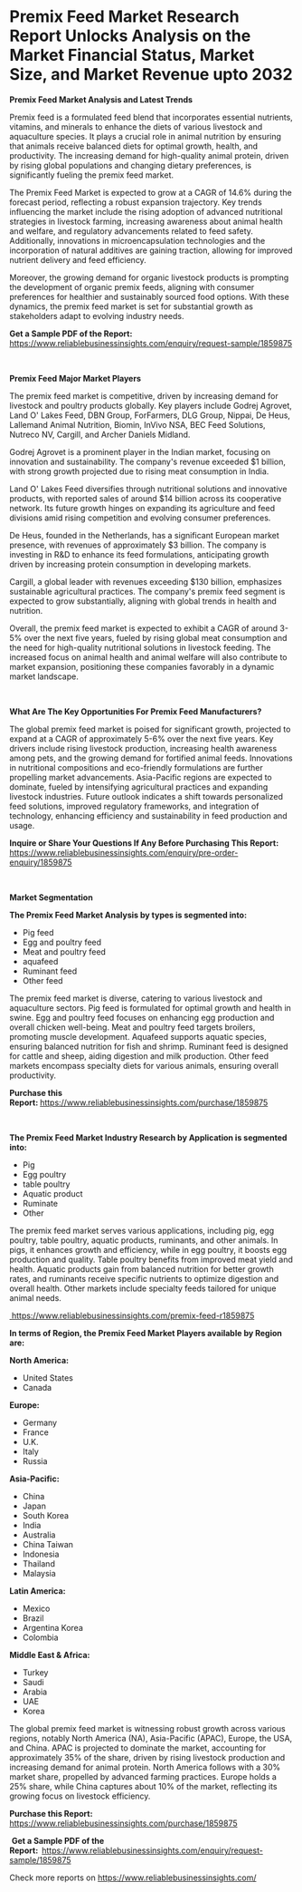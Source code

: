 <p><h1>Premix Feed Market Research Report Unlocks Analysis on the Market Financial Status, Market Size, and Market Revenue upto 2032</h1></p><p><strong>Premix Feed Market Analysis and Latest Trends</strong></p>
<p><p>Premix feed is a formulated feed blend that incorporates essential nutrients, vitamins, and minerals to enhance the diets of various livestock and aquaculture species. It plays a crucial role in animal nutrition by ensuring that animals receive balanced diets for optimal growth, health, and productivity. The increasing demand for high-quality animal protein, driven by rising global populations and changing dietary preferences, is significantly fueling the premix feed market.</p><p>The Premix Feed Market is expected to grow at a CAGR of 14.6% during the forecast period, reflecting a robust expansion trajectory. Key trends influencing the market include the rising adoption of advanced nutritional strategies in livestock farming, increasing awareness about animal health and welfare, and regulatory advancements related to feed safety. Additionally, innovations in microencapsulation technologies and the incorporation of natural additives are gaining traction, allowing for improved nutrient delivery and feed efficiency.</p><p>Moreover, the growing demand for organic livestock products is prompting the development of organic premix feeds, aligning with consumer preferences for healthier and sustainably sourced food options. With these dynamics, the premix feed market is set for substantial growth as stakeholders adapt to evolving industry needs.</p></p>
<p><strong>Get a Sample PDF of the Report:&nbsp;</strong> <a href="https://www.reliablebusinessinsights.com/enquiry/request-sample/1859875?utm_campaign=3113&utm_medium=2&utm_source=Github&utm_content=ia&utm_term=30032025&utm_id=premix-feed">https://www.reliablebusinessinsights.com/enquiry/request-sample/1859875</a></p>
<p>&nbsp;</p>
<p><strong>Premix Feed Major Market Players</strong></p>
<p><p>The premix feed market is competitive, driven by increasing demand for livestock and poultry products globally. Key players include Godrej Agrovet, Land O' Lakes Feed, DBN Group, ForFarmers, DLG Group, Nippai, De Heus, Lallemand Animal Nutrition, Biomin, InVivo NSA, BEC Feed Solutions, Nutreco NV, Cargill, and Archer Daniels Midland.</p><p>Godrej Agrovet is a prominent player in the Indian market, focusing on innovation and sustainability. The company's revenue exceeded $1 billion, with strong growth projected due to rising meat consumption in India. </p><p>Land O' Lakes Feed diversifies through nutritional solutions and innovative products, with reported sales of around $14 billion across its cooperative network. Its future growth hinges on expanding its agriculture and feed divisions amid rising competition and evolving consumer preferences.</p><p>De Heus, founded in the Netherlands, has a significant European market presence, with revenues of approximately $3 billion. The company is investing in R&D to enhance its feed formulations, anticipating growth driven by increasing protein consumption in developing markets.</p><p>Cargill, a global leader with revenues exceeding $130 billion, emphasizes sustainable agricultural practices. The company's premix feed segment is expected to grow substantially, aligning with global trends in health and nutrition.</p><p>Overall, the premix feed market is expected to exhibit a CAGR of around 3-5% over the next five years, fueled by rising global meat consumption and the need for high-quality nutritional solutions in livestock feeding. The increased focus on animal health and animal welfare will also contribute to market expansion, positioning these companies favorably in a dynamic market landscape.</p></p>
<p>&nbsp;</p>
<p><strong>What Are The Key Opportunities For Premix Feed Manufacturers?</strong></p>
<p><p>The global premix feed market is poised for significant growth, projected to expand at a CAGR of approximately 5-6% over the next five years. Key drivers include rising livestock production, increasing health awareness among pets, and the growing demand for fortified animal feeds. Innovations in nutritional compositions and eco-friendly formulations are further propelling market advancements. Asia-Pacific regions are expected to dominate, fueled by intensifying agricultural practices and expanding livestock industries. Future outlook indicates a shift towards personalized feed solutions, improved regulatory frameworks, and integration of technology, enhancing efficiency and sustainability in feed production and usage.</p></p>
<p><strong>Inquire or Share Your Questions If Any Before Purchasing This Report:</strong> <a href="https://www.reliablebusinessinsights.com/enquiry/pre-order-enquiry/1859875?utm_campaign=3113&utm_medium=2&utm_source=Github&utm_content=ia&utm_term=30032025&utm_id=premix-feed">https://www.reliablebusinessinsights.com/enquiry/pre-order-enquiry/1859875</a></p>
<p>&nbsp;</p>
<p><strong>Market Segmentation</strong></p>
<p><strong>The Premix Feed Market Analysis by types is segmented into:</strong></p>
<p><ul><li>Pig feed</li><li>Egg and poultry feed</li><li>Meat and poultry feed</li><li>aquafeed</li><li>Ruminant feed</li><li>Other feed</li></ul></p>
<p><p>The premix feed market is diverse, catering to various livestock and aquaculture sectors. Pig feed is formulated for optimal growth and health in swine. Egg and poultry feed focuses on enhancing egg production and overall chicken well-being. Meat and poultry feed targets broilers, promoting muscle development. Aquafeed supports aquatic species, ensuring balanced nutrition for fish and shrimp. Ruminant feed is designed for cattle and sheep, aiding digestion and milk production. Other feed markets encompass specialty diets for various animals, ensuring overall productivity.</p></p>
<p><strong>Purchase this Report:&nbsp;</strong><a href="https://www.reliablebusinessinsights.com/purchase/1859875?utm_campaign=3113&utm_medium=2&utm_source=Github&utm_content=ia&utm_term=30032025&utm_id=premix-feed">https://www.reliablebusinessinsights.com/purchase/1859875</a></p>
<p>&nbsp;</p>
<p><strong>The Premix Feed Market Industry Research by Application is segmented into:</strong></p>
<p><ul><li>Pig</li><li>Egg poultry</li><li>table poultry</li><li>Aquatic product</li><li>Ruminate</li><li>Other</li></ul></p>
<p><p>The premix feed market serves various applications, including pig, egg poultry, table poultry, aquatic products, ruminants, and other animals. In pigs, it enhances growth and efficiency, while in egg poultry, it boosts egg production and quality. Table poultry benefits from improved meat yield and health. Aquatic products gain from balanced nutrition for better growth rates, and ruminants receive specific nutrients to optimize digestion and overall health. Other markets include specialty feeds tailored for unique animal needs.</p></p>
<p><a href="https://www.reliablebusinessinsights.com/premix-feed-r1859875?utm_campaign=3113&utm_medium=2&utm_source=Github&utm_content=ia&utm_term=30032025&utm_id=premix-feed">&nbsp;https://www.reliablebusinessinsights.com/premix-feed-r1859875</a></p>
<p><strong>In terms of Region, the Premix Feed Market Players available by Region are:</strong></p>
<p>
    <p> <strong> North America: </strong>
        <ul>
            <li>United States</li>
            <li>Canada</li>
        </ul>
        </p> 
    <p> <strong> Europe: </strong>
        <ul>
            <li>Germany</li>
            <li>France</li>
            <li>U.K.</li>
            <li>Italy</li>
            <li>Russia</li>
        </ul>
        </p> 
    <p> <strong> Asia-Pacific: </strong>
        <ul>
            <li>China</li>
            <li>Japan</li>
            <li>South Korea</li>
            <li>India</li>
            <li>Australia</li>
            <li>China Taiwan</li>
            <li>Indonesia</li>
            <li>Thailand</li>
            <li>Malaysia</li>
        </ul>
        </p> 
    <p> <strong> Latin America: </strong>
        <ul>
            <li>Mexico</li>
            <li>Brazil</li>
            <li>Argentina Korea</li>
            <li>Colombia</li>
        </ul>
        </p> 
    <p> <strong> Middle East & Africa: </strong>
        <ul>
            <li>Turkey</li>
            <li>Saudi</li>
            <li>Arabia</li>
            <li>UAE</li>
            <li>Korea</li>
        </ul>
    </p>
    </p>
<p><p>The global premix feed market is witnessing robust growth across various regions, notably North America (NA), Asia-Pacific (APAC), Europe, the USA, and China. APAC is projected to dominate the market, accounting for approximately 35% of the share, driven by rising livestock production and increasing demand for animal protein. North America follows with a 30% market share, propelled by advanced farming practices. Europe holds a 25% share, while China captures about 10% of the market, reflecting its growing focus on livestock efficiency.</p></p>
<p><strong>Purchase this Report: </strong><a href="https://www.reliablebusinessinsights.com/purchase/1859875?utm_campaign=3113&utm_medium=2&utm_source=Github&utm_content=ia&utm_term=30032025&utm_id=premix-feed">https://www.reliablebusinessinsights.com/purchase/1859875</a></p>
<p>&nbsp;<strong>Get a Sample PDF of the Report:&nbsp;&nbsp;</strong><a href="https://www.reliablebusinessinsights.com/enquiry/request-sample/1859875?utm_campaign=3113&utm_medium=2&utm_source=Github&utm_content=ia&utm_term=30032025&utm_id=premix-feed">https://www.reliablebusinessinsights.com/enquiry/request-sample/1859875</a></p>
<p><strong></strong></p>
<p>Check more reports on <a href="https://www.reliablebusinessinsights.com/?utm_campaign=3113&utm_medium=2&utm_source=Github&utm_content=ia&utm_term=30032025&utm_id=premix-feed">https://www.reliablebusinessinsights.com/</a></p>
